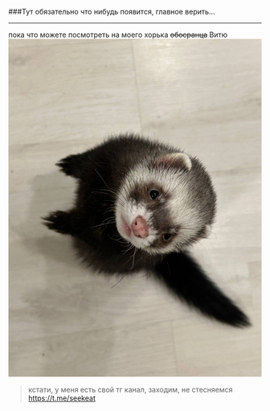 ###Тут обязательно что нибудь появится, главное верить...

---

пока что можете посмотреть на моего хорька ~~обосранца~~ Витю
![витя](./img/vitya.JPG)

>кстати, у меня есть свой тг канал, заходим, не стесняемся https://t.me/seekeat